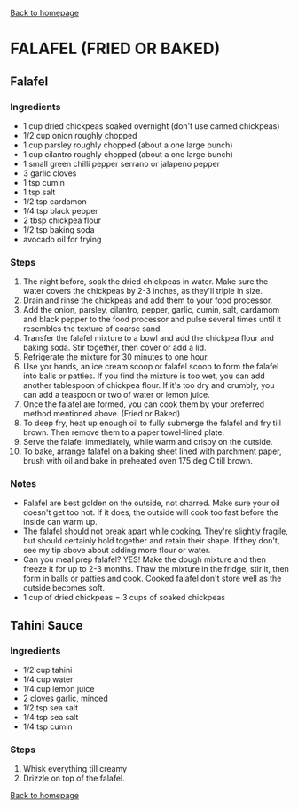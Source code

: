 [Back to homepage](https://ah-jia.github.io/)

# FALAFEL (FRIED OR BAKED)

## Falafel
### Ingredients
- 1 cup dried chickpeas soaked overnight (don't use canned chickpeas)
- 1/2 cup onion roughly chopped
- 1 cup parsley roughly chopped (about a one large bunch)
- 1 cup cilantro roughly chopped (about a one large bunch)
- 1 small green chilli pepper serrano or jalapeno pepper
- 3 garlic cloves
- 1 tsp cumin
- 1 tsp salt
- 1/2 tsp cardamon
- 1/4 tsp black pepper
- 2 tbsp chickpea flour
- 1/2 tsp baking soda
- avocado oil for frying

### Steps
1. The night before, soak the dried chickpeas in water. Make sure the water covers the chickpeas by 2-3 inches, as they'll triple in size.
2. Drain and rinse the chickpeas and add them to your food processor.
3. Add the onion, parsley, cilantro, pepper, garlic, cumin, salt, cardamom and black pepper to the food processor and pulse several times until it resembles the texture of coarse sand.
4. Transfer the falafel mixture to a bowl and add the chickpea flour and baking soda. Stir together, then cover or add a lid.
5. Refrigerate the mixture for 30 minutes to one hour.
6. Use yor hands, an ice cream scoop or falafel scoop to form the falafel into balls or patties. If you find the mixture is too wet, you can add another tablespoon of chickpea flour. If it's too dry and crumbly, you can add a teaspoon or two of water or lemon juice.
7. Once the falafel are formed, you can cook them by your preferred method mentioned above. (Fried or Baked)
8. To deep fry, heat up enough oil to fully submerge the falafel and fry till brown. Then remove them to a paper towel-lined plate.
9. Serve the falafel immediately, while warm and crispy on the outside.
10. To bake, arrange falafel on a baking sheet lined with parchment paper, brush with oil and bake in preheated oven 175 deg C till brown.

### Notes
- Falafel are best golden on the outside, not charred. Make sure your oil doesn't get too hot. If it does, the outside will cook too fast before the inside can warm up.
- The falafel should not break apart while cooking. They're slightly fragile, but should certainly hold together and retain their shape. If they don't, see my tip above about adding more flour or water.
- Can you meal prep falafel? YES! Make the dough mixture and then freeze it for up to 2-3 months. Thaw the mixture in the fridge, stir it, then form in balls or patties and cook. Cooked falafel don't store well as the outside becomes soft.
- 1 cup of dried chickpeas = 3 cups of soaked chickpeas

## Tahini Sauce
### Ingredients
- 1/2 cup tahini
- 1/4 cup water
- 1/4 cup lemon juice
- 2 cloves garlic, minced
- 1/2 tsp sea salt
- 1/4 tsp sea salt
- 1/4 tsp cumin

### Steps
1. Whisk everything till creamy
2. Drizzle on top of the falafel.

[Back to homepage](https://ah-jia.github.io/)
